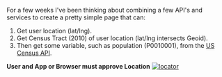 For a few weeks I've been thinking about combining a few API's and services to create a pretty simple page that can:

1. Get user location (lat/lng).
2. Get Census Tract (2010) of user location (lat/lng intersects Geoid).
3. Then get some variable, such as population (P0010001), from the [US Census API](http://nygeog.github.io/maps/censustract2010locator/).



**User and App or Browser must approve Location**
[![locator](https://raw.githubusercontent.com/nygeog/nygeog.github.com/master/img/locator_census_tract_2010_pop.png)](http://nygeog.github.io/maps/censustract2010locator/)